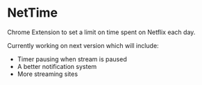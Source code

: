 # NetTime

Chrome Extension to set a limit on time spent on Netflix each day.

Currently working on next version which will include:
- Timer pausing when stream is paused
- A better notification system
- More streaming sites
